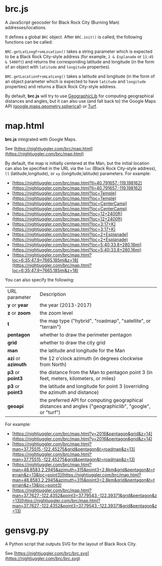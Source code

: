 # brc.js

A JavaScript geocoder for Black Rock City (Burning Man) addresses/locations.

It defines a global `BRC` object.
After `BRC.init()` is called, the following functions can be called:

`BRC.getLatLongFromLocation()` takes a string parameter which is expected to be a Black Rock City-style address
(for example, `2 & Esplanade` or `11:45 & 5400ft`)
and returns the corresponding latitude and longitude (in the form of an object with
`latitude` and `longitude` properties).

`BRC.getLocationFromLatLong()` takes a latitude and longitude
(in the form of an object parameter which is expected to have
`latitude` and `longitude` properties)
and returns a Black Rock City-style address.

By default, **brc.js** will try to use [GeographicLib](https://geographiclib.sourceforge.io/html/js/index.html)
for computing geographical distances and angles,
but it can also use (and fall back to) the Google Maps API
([google.maps.geometry.spherical](https://developers.google.com/maps/documentation/javascript/reference#spherical))
or [Turf](http://turfjs.org/).

# map.html

**brc.js** integrated with Google Maps.

See [https://nightjuggler.com/brc/map.html](https://nightjuggler.com/brc/map.html)

By default, the map is initially centered at the Man,
but the initial location can also be specified in the URL via the
`loc` (Black Rock City-style address),
`ll` (latitude,longitude), or
`xy` (longitude,latitude) parameters.
For example:

* [https://nightjuggler.com/brc/map.html?ll=40.791657,-119.198162](https://nightjuggler.com/brc/map.html?ll=40.791657,-119.198162)
* [https://nightjuggler.com/brc/map.html?loc=Temple](https://nightjuggler.com/brc/map.html?loc=Temple)
* [https://nightjuggler.com/brc/map.html?loc=CenterCamp](https://nightjuggler.com/brc/map.html?loc=CenterCamp)
* [https://nightjuggler.com/brc/map.html?loc=12+2400ft](https://nightjuggler.com/brc/map.html?loc=12+2400ft)
* [https://nightjuggler.com/brc/map.html?loc=3:17+K](https://nightjuggler.com/brc/map.html?loc=3:17+K)
* [https://nightjuggler.com/brc/map.html?loc=2+Esplanade](https://nightjuggler.com/brc/map.html?loc=2+Esplanade)
* [https://nightjuggler.com/brc/map.html?loc=5:40:33.8+280.16mi](https://nightjuggler.com/brc/map.html?loc=5:40:33.8+280.16mi)
* [https://nightjuggler.com/brc/map.html?loc=6:35:47.9+7665.185mi&z=18](https://nightjuggler.com/brc/map.html?loc=6:35:47.9+7665.185mi&z=18)

You can also specify the following:

<table>
<tr>
<td>URL parameter</td>
<td>Description</td>
</tr>
<tr>
<td><b>y</b> or <b>year</b></td>
<td>the year (2013-2017)</td>
</tr>
<tr>
<td><b>z</b> or <b>zoom</b></td>
<td>the zoom level</td>
</tr>
<tr>
<td><b>t</b></td>
<td>the map type ("hybrid", "roadmap", "satellite", or "terrain")</td>
</tr>
<tr>
<td><b>pentagon</b></td>
<td>whether to draw the perimeter pentagon</td>
</tr>
<tr>
<td><b>grid</b></td>
<td>whether to draw the city grid</td>
</tr>
<tr>
<td><b>man</b></td>
<td>the latitude and longitude for the Man</td>
</tr>
<tr>
<td><b>azi</b> or <b>azimuth</b></td>
<td>the 12 o'clock azimuth (in degrees clockwise from North)</td>
</tr>
<tr>
<td><b>p3</b> or <b>point3</b></td>
<td>the distance from the Man to pentagon point 3 (in feet, meters, kilometers, or miles)</td>
</tr>
<tr>
<td><b>p3</b> or <b>point3</b></td>
<td>the latitude and longitude for point 3 (overriding the azimuth and distance)</td>
</tr>
<tr>
<td><b>geoapi</b></td>
<td>the preferred API for computing geographical distances and angles ("geographiclib", "google", or "turf")</td>
</tr>
</table>

For example:

* [https://nightjuggler.com/brc/map.html?y=2016&pentagon&grid&z=14](https://nightjuggler.com/brc/map.html?y=2016&pentagon&grid&z=14)
* [https://nightjuggler.com/brc/map.html?man=37.75515,-122.45275&grid&pentagon&t=roadmap&z=13](https://nightjuggler.com/brc/map.html?man=37.75515,-122.45275&grid&pentagon&t=roadmap&z=13)
* [https://nightjuggler.com/brc/map.html?man=48.8583,2.2945&azimuth=315&point3=2.8km&grid&pentagon&t=terrain&z=13&loc=point3](https://nightjuggler.com/brc/map.html?man=48.8583,2.2945&azimuth=315&point3=2.8km&grid&pentagon&t=terrain&z=13&loc=point3)
* [https://nightjuggler.com/brc/map.html?man=37.7627,-122.4352&point3=37.79543,-122.39371&grid&pentagon&z=13](https://nightjuggler.com/brc/map.html?man=37.7627,-122.4352&point3=37.79543,-122.39371&grid&pentagon&z=13)

# gensvg.py

A Python script that outputs SVG for the layout of Black Rock City.

See [https://nightjuggler.com/brc/brc.svg](https://nightjuggler.com/brc/brc.svg)


